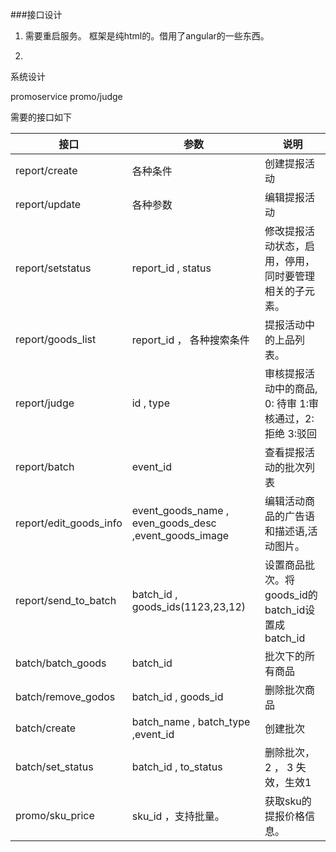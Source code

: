 ###接口设计
1. 需要重启服务。 框架是纯html的。借用了angular的一些东西。
    
2. 

系统设计 

promoservice
promo/judge

需要的接口如下

接口 | 参数  | 说明  
---|---|---
report/create | 各种条件 | 创建提报活动 
report/update | 各种参数 | 编辑提报活动
report/setstatus |  report_id , status| 修改提报活动状态，启用，停用，同时要管理相关的子元素。
report/goods\_list    | report\_id ， 各种搜索条件    |  提报活动中的上品列表。   
report/judge    | id , type    |  审核提报活动中的商品, 0: 待审 1:审核通过，2:拒绝 3:驳回 
report/batch  |  event_id  | 查看提报活动的批次列表   
report/edit_goods_info   |  event\_goods\_name , even\_goods\_desc ,event_goods_image  |  编辑活动商品的广告语和描述语,活动图片。   
report/send\_to\_batch | batch_id , goods_ids(1123,23,12)| 设置商品批次。将goods_id的batch_id设置成batch_id
batch/batch_goods |batch_id | 批次下的所有商品  
batch/remove_godos | batch_id , goods_id | 删除批次商品
batch/create  |  batch_name , batch_type ,event_id |  创建批次 
batch/set_status | batch_id , to_status | 删除批次，2 ， 3 失效，生效1
promo/sku_price | sku_id ，支持批量。| 获取sku的提报价格信息。 



###
